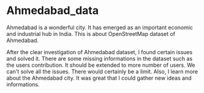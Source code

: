# Ahmedabad_data

Ahmedabad is a wonderful city. It has emerged as an important economic and industrial hub in India. This is about OpenStreetMap dataset of Ahmedabad.

After the clear investigation of Ahmedabad dataset, I found certain issues and solved it. There are some missing informations in the dataset such as the users contribution. It should be extended to more number of users. We can't solve all the issues. There would certainly be a limit. Also, I learn more about the Ahmedabad city. It was great that I could gather new ideas and informations.
